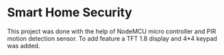 # Smart Home Security
This project was done with the help of NodeMCU micro controller and PIR motion detection sensor. To add feature a TFT 1.8 display and 4*4  keypad was added.
